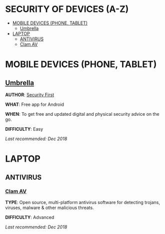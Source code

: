 # SECURITY OF DEVICES (A-Z)

* [MOBILE DEVICES (PHONE, TABLET)](#mobile-devices-phone-tablet)
  * [Umbrella](#umbrella)
* [LAPTOP](#laptop)
  * [ANTIVIRUS](#antivirus)
   * [Clam AV](#clam-av)

# MOBILE DEVICES (PHONE, TABLET)

## **[Umbrella](https://secfirst.org/umbrella/)** 

**AUTHOR**: [Security First](https://secfirst.org/about/)

**WHAT**: Free app for Android 

**WHEN**: To get free and updated digital and physical security advice on the go. 

**DIFFICULTY**: Easy 

*Last recommended: Dec 2018*



# LAPTOP

## ANTIVIRUS

### **[Clam AV](https://www.clamav.net/)** 

**TYPE**: Open source, multi-platform antivirus software for detecting trojans, viruses, malware & other malicious threats. 

**DIFFICULTY**: Advanced 

*Last recommended: Dec 2018*
